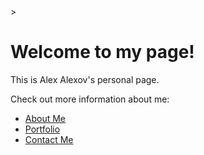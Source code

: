 <!DOCTYPE html>
<html lang="en">
<head>
    <meta charset="UTF-8">
    <meta name="viewport" content="width=device-width, initial-scale=1.0">
    >
</head>
<body>
    <h1>Welcome to my page!</h1>
    <p>This is Alex Alexov's personal page.</p>
    <p>Check out more information about me:</p>
    <ul>
        <li><a href="about_me.html">About Me</a></li>
        <li><a href="portfolio.html">Portfolio</a></li>
        <li><a href="contact.html">Contact Me</a></li>
    </ul>
</body>
</html>
